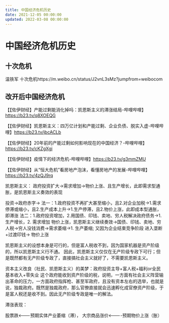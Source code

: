 ```yaml
---
title: 中国经济危机历史
date: 2021-12-05 00:00:00
updated: 2022-03-08 00:00:00
---
```


# 中国经济危机历史

## 十次危机

温铁军 十次危机https://m.weibo.cn/status/J2vnL3sMz?jumpfrom=weibocom

## 改开后中国经济危机

【【佐伊财经】产能过剩能消化掉吗：凯恩斯主义的滞涨结局-哔哩哔哩】https://b23.tv/q8XOEQG

【【佐伊财经】凯恩斯主义：四万亿计划和产能过剩、企业负债、脱实入虚-哔哩哔哩】https://b23.tv/jbcACLb

【【佐伊财经】20年前的产能过剩如何影响现在的中国经济？-哔哩哔哩】https://b23.tv/cKZgXgi

【【佐伊财经】疫情下的经济危机-哔哩哔哩】https://b23.tv/g3mmZMU

【【佐伊财经】从“恒大危机”看房地产泡沫，看懂房地产的发展-哔哩哔哩】https://b23.tv/4zQJ9rq

凯恩斯主义：
政府投资扩大→需求增加→物价上涨、且生产增长，此即需求型通胀，是凯恩斯主义奏效的表现

投资→政府赤字→
法一：1.政府投资不再扩大甚至缩小，且2.对企业加税→1.需求停滞或缩小，且2.生产成本上升→1.生产停滞，且2.物价上涨，此即成本型通胀，即滞涨
法二：1.政府投资增加，2.用国债、印钱、卖地、穷人税解决政府债务→1.生产增长，2. 需求增加 物价上涨，凯恩斯主义继续奏效→国债、印钱、卖地、穷人税→穷人没钱消费→需求萎缩→1. 生产萎缩;
又因为企业结束竞争阶段 进入垄断+过渡印钱→ 物价上涨

凯恩斯主义的设想本身是可行的，但是富人税收不到，因为国家机器是资产阶级的，所以凯恩斯主义行不通。
因此，凯恩斯主义仅仅在无产阶级专政下可行；但是既然都有无产阶级专政了，直接搞社会主义就好了，不需要凯恩斯主义。

资本主义改良（社民、凯恩斯主义）的美梦：政府投资主导+富人税+福利or全民基本收入+零失业
这个政府能收到资产阶级的税，说明，一方面有社会主义阵营输出革命的压力，一方面政府指挥枪、甚至军政府，且没有资本左右的选举，也就是说，独裁政府。既然是独裁政府，那么官僚直接就会迅速孵化成官僚资产阶级，于是富人税还是收不到。因此无产阶级专政是唯一的解法。

滞涨表现：

股票跌<---预期实体产业萎缩（滞），
大宗商品涨价<----预期物价上涨（胀）

